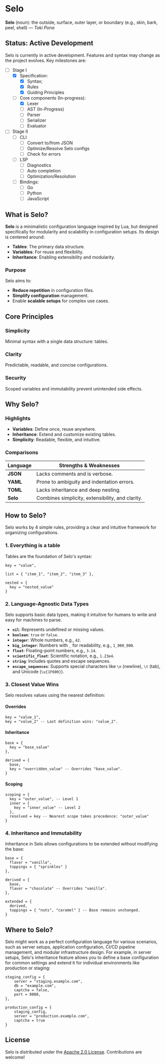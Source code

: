 # Selo

**Selo** (noun): the outside, surface, outer layer, or boundary (e.g., skin, bark, peel, shell) — *Toki Pona*

## Status: Active Development

Selo is currently in active development. Features and syntax may change as the project evolves. Key milestones are:

- [ ] Stage I
  - [x] Specification:
    - [x] Syntax;
    - [x] Rules
    - [x] Guiding Principles
  - [ ] Core components (In-progress):
    - [x] Lexer
    - [ ] AST (In-Progress)
    - [ ] Parser
    - [ ] Serializer
    - [ ] Evaluator
- [ ] Stage II
  - [ ] CLI
    - [ ] Convert to/from JSON
    - [ ] Optimize/Resolve Selo configs
    - [ ] Check for errors
  - [ ] LSP
    - [ ] Diagnostics
    - [ ] Auto completion
    - [ ] Optimization/Resolution
  - [ ] Bindings:
    - [ ] Go
    - [ ] Python
    - [ ] JavaScript

## What is Selo?

**Selo** is a minimalistic configuration language inspired by Lua, but designed specifically for modularity and scalability in configuration setups. Its design is centered around:

- **Tables**: The primary data structure.
- **Variables**: For reuse and flexibility.
- **Inheritance**: Enabling extensibility and modularity.

### Purpose

Selo aims to:

- **Reduce repetition** in configuration files.
- **Simplify configuration** management.
- Enable **scalable setups** for complex use cases.

## Core Principles

### Simplicity

Minimal syntax with a single data structure: tables.

### Clarity

Predictable, readable, and concise configurations.

### Security

Scoped variables and immutability prevent unintended side effects.

## Why Selo?

### Highlights

- **Variables**: Define once, reuse anywhere.
- **Inheritance**: Extend and customize existing tables.
- **Simplicity**: Readable, flexible, and intuitive.

### Comparisons

| Language | Strengths & Weaknesses                           |
| -------- | ------------------------------------------------ |
| **JSON** | Lacks comments and is verbose.                   |
| **YAML** | Prone to ambiguity and indentation errors.       |
| **TOML** | Lacks inheritance and deep nesting.              |
| **Selo** | Combines simplicity, extensibility, and clarity. |

## How to Selo?

Selo works by 4 simple rules, providing a clear and intuitive framework for organizing configurations.

### 1. Everything is a table

Tables are the foundation of Selo's syntax:

```selo
key = "value",

list = { "item_1", "item_2", "item_3" },

nested = {
  key = "nested_value"
}
```

### 2. Language-Agnostic Data Types

Selo supports basic data types, making it intuitive for humans to write and easy for machines to parse.

- **`nil`**: Represents undefined or missing values.
- **`boolean`**: `true` or `false`.
- **`integer`**: Whole numbers, e.g., `42`.
- **`big_integer`**: Numbers with `_` for readability, e.g., `1_000_000`.
- **`float`**: Floating-point numbers, e.g., `3.14`.
- **`scientific_float`**: Scientific notation, e.g., `1.23e4`.
- **`string`**: Includes quotes and escape sequences.
- **`escape_sequences`**: Supports special characters like `\n` (newline), `\t` (tab), and Unicode (`\u{1F600}`).

### 3. Closest Value Wins

Selo resolves values using the nearest definition:

#### Overrides

```selo
key = "value_1",
key = "value_2" -- Last definition wins: "value_2".
```

#### Inheritance

```selo
base = {
  key = "base_value"
},

derived = {
  base,
  key = "overridden_value" -- Overrides "base_value".
}
```

#### Scoping

```selo
scoping = {
  key = "outer_value", -- Level 1
  inner = {
    key = "inner_value" -- Level 2
  },
  resolved = key -- Nearest scope takes precedence: "outer_value"
}
```

### 4. Inheritance and Immutability

Inheritance in Selo allows configurations to be extended without modifying the base:

```selo
base = {
  flavor = "vanilla",
  toppings = { "sprinkles" }
},

derived = {
  base,
  flavor = "chocolate" -- Overrides "vanilla".
},

extended = {
  derived,
  toppings = { "nuts", "caramel" } -- Base remains unchanged.
}
```

## Where to Selo?

Selo might work as a perfect configuration language for various scenarios, such as server setups, application configuration, CI/CD pipeline management, and modular infrastructure design. For example, in server setups, Selo's inheritance feature allows you to define a base configuration for common settings and extend it for individual environments like production or staging:

```
staging_config = {
    server = "staging.example.com",
    db = "example.com",
    captcha = false,
    port = 8080,
},

production_config = {
    staging_config,
    server = "production.example.com",
    captcha = true
}
```

## License

Selo is distributed under the [Apache 2.0 License](LICENSE). Contributions are welcome!

